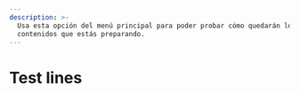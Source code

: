 ```yaml
---
description: >-
  Usa esta opción del menú principal para poder probar cómo quedarán los
  contenidos que estás preparando.
---
```


# Test lines

## 



